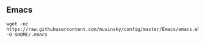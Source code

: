 Emacs
-----
```
wget -nc https://raw.githubusercontent.com/musinsky/config/master/Emacs/emacs.el -O $HOME/.emacs
```

